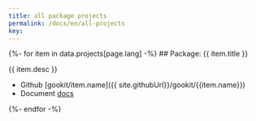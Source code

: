 ```yaml
---
title: all package projects
permalink: /docs/en/all-projects
key:
---
```


<div class="layout--articles">
{%- for item in data.projects[page.lang] -%}
## Package: {{ item.title }} 

{{ item.desc }} 

- Github [gookit/item.name]({{ site.githubUrl}}/gookit/{{item.name}})  
- Document [docs]({{item.url}}) 

{%- endfor -%}
</div>